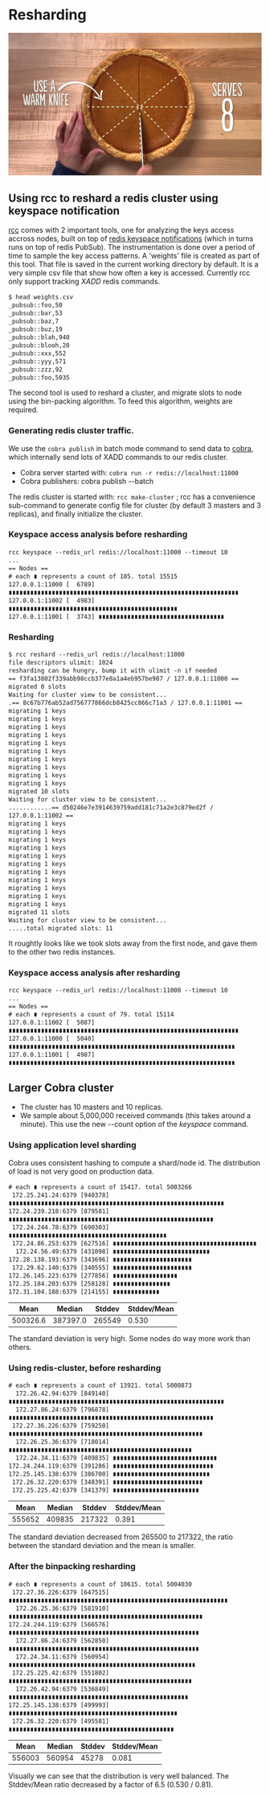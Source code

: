 # Resharding

![picture](pie.jpg)

## Using rcc to reshard a redis cluster using keyspace notification

[rcc](https://github.com/machinezone/rcc/) comes with 2 important tools, one for analyzing the keys access accross nodes, built on top of [redis keyspace notifications](https://redis.io/topics/notifications) (which in turns runs on top of redis PubSub). The instrumentation is done over a period of time to sample the key access patterns. A 'weights' file is created as part of this tool. That file is saved in the current working directory by default. It is a very simple csv file that show how often a key is accessed. Currently rcc only support tracking *XADD* redis commands.

```
$ head weights.csv
_pubsub::foo,50
_pubsub::bar,53
_pubsub::baz,7
_pubsub::buz,19
_pubsub::blah,940
_pubsub::blooh,20
_pubsub::xxx,552
_pubsub::yyy,571
_pubsub::zzz,92
_pubsub::foo,5035
```

The second tool is used to reshard a cluster, and migrate slots to node using the bin-packing algorithm. To feed this algorithm, weights are required.

### Generating redis cluster traffic.

We use the `cobra publish` in batch mode command to send data to [cobra](https://github.com/machinezone/rcc/), which internally send lots of XADD commands to our redis cluster.

* Cobra server started with: `cobra run -r redis://localhost:11000`
* Cobra publishers: cobra publish --batch

The redis cluster is started with: `rcc make-cluster` ; rcc has a convenience sub-command to generate config file for cluster (by default 3 masters and 3 replicas), and finally initialize the cluster.

### Keyspace access analysis before resharding

```
rcc keyspace --redis_url redis://localhost:11000 --timeout 10
...
== Nodes ==
# each ∎ represents a count of 105. total 15515
127.0.0.1:11000 [  6789] ∎∎∎∎∎∎∎∎∎∎∎∎∎∎∎∎∎∎∎∎∎∎∎∎∎∎∎∎∎∎∎∎∎∎∎∎∎∎∎∎∎∎∎∎∎∎∎∎∎∎∎∎∎∎∎∎∎∎∎∎∎∎∎∎
127.0.0.1:11002 [  4983] ∎∎∎∎∎∎∎∎∎∎∎∎∎∎∎∎∎∎∎∎∎∎∎∎∎∎∎∎∎∎∎∎∎∎∎∎∎∎∎∎∎∎∎∎∎∎∎
127.0.0.1:11001 [  3743] ∎∎∎∎∎∎∎∎∎∎∎∎∎∎∎∎∎∎∎∎∎∎∎∎∎∎∎∎∎∎∎∎∎∎∎
```

### Resharding

```
$ rcc reshard --redis_url redis://localhost:11000
file descriptors ulimit: 1024
resharding can be hungry, bump it with ulimit -n if needed
== f3fa13802f339abb98ccb377e8a1a4eb957be987 / 127.0.0.1:11000 ==
migrated 0 slots
Waiting for cluster view to be consistent...
.== 8c67b776ab52ad756777866dcb8425cc866c71a3 / 127.0.0.1:11001 ==
migrating 1 keys
migrating 1 keys
migrating 1 keys
migrating 1 keys
migrating 1 keys
migrating 1 keys
migrating 1 keys
migrating 1 keys
migrating 1 keys
migrating 1 keys
migrated 10 slots
Waiting for cluster view to be consistent...
............== d50246e7e3914639759add181c71a2e3c879ed2f / 127.0.0.1:11002 ==
migrating 1 keys
migrating 1 keys
migrating 1 keys
migrating 1 keys
migrating 1 keys
migrating 1 keys
migrating 1 keys
migrating 1 keys
migrating 1 keys
migrating 1 keys
migrating 1 keys
migrated 11 slots
Waiting for cluster view to be consistent...
.....total migrated slots: 11
```

It roughtly looks like we took slots away from the first node, and gave them to the other two redis instances.

### Keyspace access analysis after resharding

```
rcc keyspace --redis_url redis://localhost:11000 --timeout 10
...
== Nodes ==
# each ∎ represents a count of 79. total 15114
127.0.0.1:11002 [  5087] ∎∎∎∎∎∎∎∎∎∎∎∎∎∎∎∎∎∎∎∎∎∎∎∎∎∎∎∎∎∎∎∎∎∎∎∎∎∎∎∎∎∎∎∎∎∎∎∎∎∎∎∎∎∎∎∎∎∎∎∎∎∎∎∎
127.0.0.1:11000 [  5040] ∎∎∎∎∎∎∎∎∎∎∎∎∎∎∎∎∎∎∎∎∎∎∎∎∎∎∎∎∎∎∎∎∎∎∎∎∎∎∎∎∎∎∎∎∎∎∎∎∎∎∎∎∎∎∎∎∎∎∎∎∎∎∎
127.0.0.1:11001 [  4987] ∎∎∎∎∎∎∎∎∎∎∎∎∎∎∎∎∎∎∎∎∎∎∎∎∎∎∎∎∎∎∎∎∎∎∎∎∎∎∎∎∎∎∎∎∎∎∎∎∎∎∎∎∎∎∎∎∎∎∎∎∎∎∎
```

## Larger Cobra cluster

* The cluster has 10 masters and 10 replicas.
* We sample about 5,000,000 received commands (this takes around a minute). This use the new --count option of the *keyspace* command.

### Using application level sharding

Cobra uses consistent hashing to compute a shard/node id. The distribution of load is not very good on production data.

```
# each ∎ represents a count of 15417. total 5003266
 172.25.241.24:6379 [940378] ∎∎∎∎∎∎∎∎∎∎∎∎∎∎∎∎∎∎∎∎∎∎∎∎∎∎∎∎∎∎∎∎∎∎∎∎∎∎∎∎∎∎∎∎∎∎∎∎∎∎∎∎∎∎∎∎∎∎∎∎
172.24.239.218:6379 [879581] ∎∎∎∎∎∎∎∎∎∎∎∎∎∎∎∎∎∎∎∎∎∎∎∎∎∎∎∎∎∎∎∎∎∎∎∎∎∎∎∎∎∎∎∎∎∎∎∎∎∎∎∎∎∎∎∎∎
 172.24.244.78:6379 [690303] ∎∎∎∎∎∎∎∎∎∎∎∎∎∎∎∎∎∎∎∎∎∎∎∎∎∎∎∎∎∎∎∎∎∎∎∎∎∎∎∎∎∎∎∎
 172.24.86.253:6379 [627516] ∎∎∎∎∎∎∎∎∎∎∎∎∎∎∎∎∎∎∎∎∎∎∎∎∎∎∎∎∎∎∎∎∎∎∎∎∎∎∎∎
  172.24.56.49:6379 [431098] ∎∎∎∎∎∎∎∎∎∎∎∎∎∎∎∎∎∎∎∎∎∎∎∎∎∎∎
172.28.138.193:6379 [343696] ∎∎∎∎∎∎∎∎∎∎∎∎∎∎∎∎∎∎∎∎∎∎
 172.29.62.140:6379 [340555] ∎∎∎∎∎∎∎∎∎∎∎∎∎∎∎∎∎∎∎∎∎∎
172.26.145.223:6379 [277856] ∎∎∎∎∎∎∎∎∎∎∎∎∎∎∎∎∎∎
172.25.184.203:6379 [258128] ∎∎∎∎∎∎∎∎∎∎∎∎∎∎∎∎
172.31.104.188:6379 [214155] ∎∎∎∎∎∎∎∎∎∎∎∎∎
```

Mean     | Median   | Stddev  | Stddev/Mean
-------- | -------- | ------- | -------------
500326.6 | 387397.0 | 265549  | 0.530

The standard deviation is very high. Some nodes do way more work than others.

### Using redis-cluster, before resharding

```
# each ∎ represents a count of 13921. total 5000873
  172.26.42.94:6379 [849140] ∎∎∎∎∎∎∎∎∎∎∎∎∎∎∎∎∎∎∎∎∎∎∎∎∎∎∎∎∎∎∎∎∎∎∎∎∎∎∎∎∎∎∎∎∎∎∎∎∎∎∎∎∎∎∎∎∎∎∎∎
  172.27.86.24:6379 [796878] ∎∎∎∎∎∎∎∎∎∎∎∎∎∎∎∎∎∎∎∎∎∎∎∎∎∎∎∎∎∎∎∎∎∎∎∎∎∎∎∎∎∎∎∎∎∎∎∎∎∎∎∎∎∎∎∎∎
 172.27.36.226:6379 [759250] ∎∎∎∎∎∎∎∎∎∎∎∎∎∎∎∎∎∎∎∎∎∎∎∎∎∎∎∎∎∎∎∎∎∎∎∎∎∎∎∎∎∎∎∎∎∎∎∎∎∎∎∎∎∎
  172.26.25.36:6379 [718014] ∎∎∎∎∎∎∎∎∎∎∎∎∎∎∎∎∎∎∎∎∎∎∎∎∎∎∎∎∎∎∎∎∎∎∎∎∎∎∎∎∎∎∎∎∎∎∎∎∎∎∎
  172.24.34.11:6379 [409835] ∎∎∎∎∎∎∎∎∎∎∎∎∎∎∎∎∎∎∎∎∎∎∎∎∎∎∎∎∎
172.24.244.119:6379 [391286] ∎∎∎∎∎∎∎∎∎∎∎∎∎∎∎∎∎∎∎∎∎∎∎∎∎∎∎∎
172.25.145.138:6379 [386700] ∎∎∎∎∎∎∎∎∎∎∎∎∎∎∎∎∎∎∎∎∎∎∎∎∎∎∎
 172.26.32.220:6379 [348391] ∎∎∎∎∎∎∎∎∎∎∎∎∎∎∎∎∎∎∎∎∎∎∎∎∎
 172.25.225.42:6379 [341379] ∎∎∎∎∎∎∎∎∎∎∎∎∎∎∎∎∎∎∎∎∎∎∎∎
```

Mean     | Median   | Stddev  | Stddev/Mean
-------- | -------- | ------- | -------------
555652   | 409835   | 217322  | 0.391

The standard deviation decreased from 265500 to 217322, the ratio between the standard deviation and the mean is smaller.

### After the binpacking resharding

```
# each ∎ represents a count of 10615. total 5004030
 172.27.36.226:6379 [647515] ∎∎∎∎∎∎∎∎∎∎∎∎∎∎∎∎∎∎∎∎∎∎∎∎∎∎∎∎∎∎∎∎∎∎∎∎∎∎∎∎∎∎∎∎∎∎∎∎∎∎∎∎∎∎∎∎∎∎∎∎∎
  172.26.25.36:6379 [581910] ∎∎∎∎∎∎∎∎∎∎∎∎∎∎∎∎∎∎∎∎∎∎∎∎∎∎∎∎∎∎∎∎∎∎∎∎∎∎∎∎∎∎∎∎∎∎∎∎∎∎∎∎∎∎
172.24.244.119:6379 [566576] ∎∎∎∎∎∎∎∎∎∎∎∎∎∎∎∎∎∎∎∎∎∎∎∎∎∎∎∎∎∎∎∎∎∎∎∎∎∎∎∎∎∎∎∎∎∎∎∎∎∎∎∎∎
  172.27.86.24:6379 [562850] ∎∎∎∎∎∎∎∎∎∎∎∎∎∎∎∎∎∎∎∎∎∎∎∎∎∎∎∎∎∎∎∎∎∎∎∎∎∎∎∎∎∎∎∎∎∎∎∎∎∎∎∎∎
  172.24.34.11:6379 [560954] ∎∎∎∎∎∎∎∎∎∎∎∎∎∎∎∎∎∎∎∎∎∎∎∎∎∎∎∎∎∎∎∎∎∎∎∎∎∎∎∎∎∎∎∎∎∎∎∎∎∎∎∎
 172.25.225.42:6379 [551802] ∎∎∎∎∎∎∎∎∎∎∎∎∎∎∎∎∎∎∎∎∎∎∎∎∎∎∎∎∎∎∎∎∎∎∎∎∎∎∎∎∎∎∎∎∎∎∎∎∎∎∎
  172.26.42.94:6379 [536849] ∎∎∎∎∎∎∎∎∎∎∎∎∎∎∎∎∎∎∎∎∎∎∎∎∎∎∎∎∎∎∎∎∎∎∎∎∎∎∎∎∎∎∎∎∎∎∎∎∎∎
172.25.145.138:6379 [499993] ∎∎∎∎∎∎∎∎∎∎∎∎∎∎∎∎∎∎∎∎∎∎∎∎∎∎∎∎∎∎∎∎∎∎∎∎∎∎∎∎∎∎∎∎∎∎∎
 172.26.32.220:6379 [495581] ∎∎∎∎∎∎∎∎∎∎∎∎∎∎∎∎∎∎∎∎∎∎∎∎∎∎∎∎∎∎∎∎∎∎∎∎∎∎∎∎∎∎∎∎∎∎
```

Mean     | Median   | Stddev  | Stddev/Mean
-------- | -------- | ------- | -------------
556003   | 560954   | 45278   | 0.081

Visually we can see that the distribution is very well balanced. The Stddev/Mean ratio decreased by a factor of 6.5 (0.530 / 0.81).

